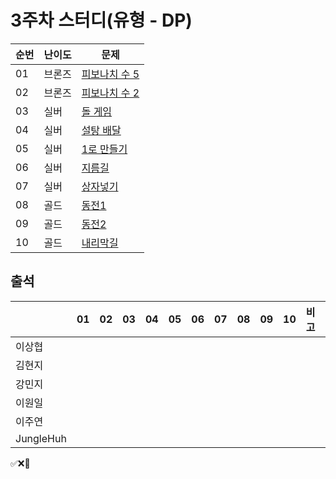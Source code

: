 # 3주차 스터디(유형 - DP)
|순번|난이도|문제|
|------|----|---|
|01|브론즈|[피보나치 수 5](https://www.acmicpc.net/problem/10870)|
|02|브론즈|[피보나치 수 2](https://www.acmicpc.net/problem/2748)|
|03|실버|[돌 게임](https://www.acmicpc.net/problem/9655)|
|04|실버|[설탕 배달](https://www.acmicpc.net/problem/2839)|
|05|실버|[1로 만들기](https://www.acmicpc.net/problem/1463)|
|06|실버|[지름길](https://www.acmicpc.net/problem/1446)|
|07|실버|[상자넣기](https://www.acmicpc.net/problem/1965)|
|08|골드|[동전1](https://www.acmicpc.net/problem/2293)|
|09|골드|[동전2](https://www.acmicpc.net/problem/2294)|
|10|골드|[내리막길](https://www.acmicpc.net/problem/1520)|

## 출석

|         |01|02|03|04|05|06|07|08|09|10|비고|
|---------|--|--|--|--|--|--|--|--|--|--|:--|
|이상협  |  |  |  |  |  |  |  |  |  |  |   | 
|김현지  |  |  |  |  |  |  |  |  |  |  |   | 
|강민지  |  |  |  |  |  |  |  |  |  |  |   | 
|이원일  |  |  |  |  |  |  |  |  |  |  |   | 
|이주연  |  |  |  |  |  |  |  |  |  |  |   |
|JungleHuh|  |  |  |  |  |  |  |  |  |  |   |

✅❌🥺
